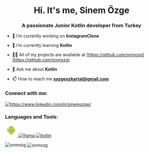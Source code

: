<h1 align="center">Hi. It's me, Sinem Özge</h1>
<h3 align="center">A passionate Junior Kotlin developer from Turkey</h3>

- 🔭 I’m currently working on **InstagramClone**

- 🌱 I’m currently learning **Kotlin**

- 👨‍💻 All of my projects are available at [https://github.com/snmozg](https://github.com/snmozg)

- 💬 Ask me about **Kotlin**

- 📫 How to reach me **sozgeozkartal@gmail.com**

<h3 align="left">Connect with me:</h3>
<p align="left">
<a href="https://linkedin.com/in/https://www.linkedin.com/in/sinemozge/" target="blank"><img align="center" src="https://raw.githubusercontent.com/rahuldkjain/github-profile-readme-generator/master/src/images/icons/Social/linked-in-alt.svg" alt="https://www.linkedin.com/in/sinemozge/" height="30" width="40" /></a>
</p>

<h3 align="left">Languages and Tools:</h3>
<p align="left"> <a href="https://developer.android.com" target="_blank" rel="noreferrer"> <img src="https://raw.githubusercontent.com/devicons/devicon/master/icons/android/android-original-wordmark.svg" alt="android" width="40" height="40"/> </a> <a href="https://www.figma.com/" target="_blank" rel="noreferrer"> <img src="https://www.vectorlogo.zone/logos/figma/figma-icon.svg" alt="figma" width="40" height="40"/> </a> <a href="https://kotlinlang.org" target="_blank" rel="noreferrer"> <img src="https://www.vectorlogo.zone/logos/kotlinlang/kotlinlang-icon.svg" alt="kotlin" width="40" height="40"/> </a> </p>

<p><img align="left" src="https://github-readme-stats.vercel.app/api/top-langs?username=snmozg&show_icons=true&theme=dark&title_color=ffffff&text_color=ffffff&locale=en&layout=compact" alt="snmozg" /></p>

<p>&nbsp;<img align="center" src="https://github-readme-stats.vercel.app/api?username=snmozg&show_icons=true&theme=dark&title_color=ffffff&text_color=ffffff&locale=en" alt="snmozg" /></p>
